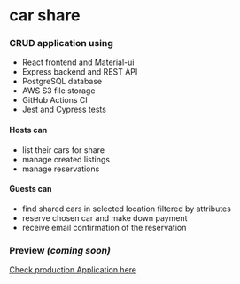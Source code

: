 # car share

### CRUD application using 
- React frontend and Material-ui
- Express backend and REST API
- PostgreSQL database
- AWS S3 file storage
- GitHub Actions CI
- Jest and Cypress tests



#### Hosts can
- list their cars for share
- manage created listings
- manage reservations

#### Guests can  
- find shared cars in selected location filtered by attributes
- reserve chosen car and make down payment
- receive email confirmation of the reservation

### Preview *(coming soon)*

[Check production Application here](https://p2p_car_share.herokuapp.com)